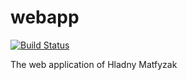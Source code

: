 # webapp

[![Build
Status](https://travis-ci.org/hladny-matfyzak/webapp.svg)](https://travis-ci.org/hladny-matfyzak/webapp)

The web application of Hladny Matfyzak

